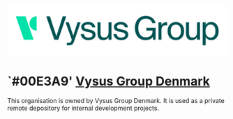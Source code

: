 ![V](https://github.com/Vysus-Group-Denmark/.github/blob/main/VG-logo-5000px_wide.png?raw=true)

# `#00E3A9' [Vysus Group Denmark](https://www.vysus.com/)
This organisation is owned by Vysus Group Denmark. It is used as a private remote depository for internal development projects.

